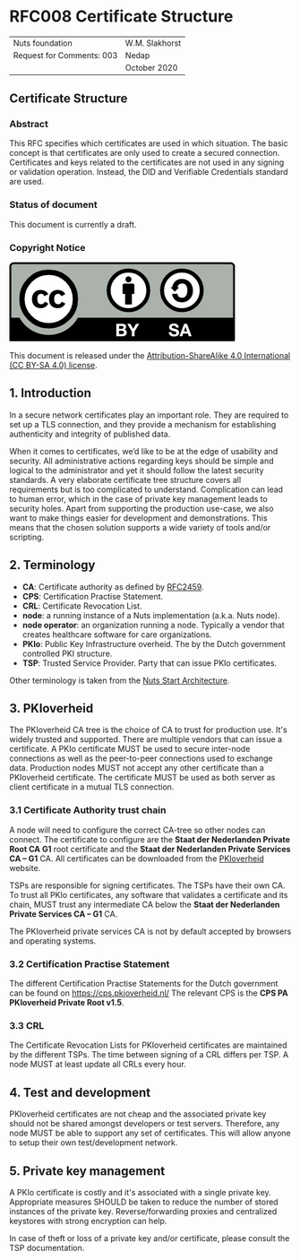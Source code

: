 # RFC008 Certificate Structure

|  |  |
| :--- | :--- |
| Nuts foundation | W.M. Slakhorst |
| Request for Comments: 003 | Nedap |
|  | October 2020 |

## Certificate Structure

### Abstract

This RFC specifies which certificates are used in which situation. The basic concept is that certificates are only used to create a secured connection.
Certificates and keys related to the certificates are not used in any signing or validation operation. 
Instead, the DID and Verifiable Credentials standard are used.

### Status of document

This document is currently a draft.

### Copyright Notice

![](../.gitbook/assets/license.png)

This document is released under the [Attribution-ShareAlike 4.0 International \(CC BY-SA 4.0\) license](https://creativecommons.org/licenses/by-sa/4.0/).

## 1.  Introduction

In a secure network certificates play an important role. They are required to set up a TLS connection, and they provide a mechanism for establishing authenticity and integrity of published data.

When it comes to certificates, we’d like to be at the edge of usability and security. All administrative actions regarding keys should be simple and logical to the administrator and yet it should follow the latest security standards. A very elaborate certificate tree structure covers all requirements but is too complicated to understand. Complication can lead to human error, which in the case of private key management leads to security holes. Apart from supporting the production use-case, we also want to make things easier for development and demonstrations. This means that the chosen solution supports a wide variety of tools and/or scripting.

## 2. Terminology

* **CA**: Certificate authority as defined by [RFC2459](https://tools.ietf.org/html/rfc2459).
* **CPS**: Certification Practise Statement.
* **CRL**: Certificate Revocation List. 
* **node**: a running instance of a Nuts implementation \(a.k.a. Nuts node\).
* **node operator**: an organization running a node. Typically a vendor that creates healthcare software for care organizations.
* **PKIo**: Public Key Infrastructure overheid. The by the Dutch government controlled PKI structure.
* **TSP**: Trusted Service Provider. Party that can issue PKIo certificates. 

Other terminology is taken from the [Nuts Start Architecture](rfc001-nuts-start-architecture.md#nuts-start-architecture).

## 3. PKIoverheid

The PKIoverheid CA tree is the choice of CA to trust for production use. It's widely trusted and supported. 
There are multiple vendors that can issue a certificate. 
A PKIo certificate MUST be used to secure inter-node connections as well as the peer-to-peer connections used to exchange data.
Production nodes MUST not accept any other certificate than a PKIoverheid certificate.
The certificate MUST be used as both server as client certificate in a mutual TLS connection.

### 3.1 Certificate Authority trust chain
A node will need to configure the correct CA-tree so other nodes can connect. 
The certificate to configure are the **Staat der Nederlanden Private Root CA G1** root certificate and the **Staat der Nederlanden Private Services CA – G1** CA.
All certificates can be downloaded from the [PKIoverheid](https://cert.pkioverheid.nl/cert-pkioverheid-nl.htm) website.

TSPs are responsible for signing certificates. The TSPs have their own CA. 
To trust all PKIo certificates, any software that validates a certificate and its chain, MUST trust any intermediate CA below the **Staat der Nederlanden Private Services CA – G1** CA.

The PKIoverheid private services CA is not by default accepted by browsers and operating systems. 

### 3.2 Certification Practise Statement
The different Certification Practise Statements for the Dutch government can be found on https://cps.pkioverheid.nl/
The relevant CPS is the **CPS PA PKIoverheid Private Root v1.5**.

### 3.3 CRL
The Certificate Revocation Lists for PKIoverheid certificates are maintained by the different TSPs. 
The time between signing of a CRL differs per TSP. A node MUST at least update all CRLs every hour.

## 4. Test and development
PKIoverheid certificates are not cheap and the associated private key should not be shared amongst developers or test servers.
Therefore, any node MUST be able to support any set of certificates. This will allow anyone to setup their own test/development network.

## 5. Private key management
A PKIo certificate is costly and it's associated with a single private key. 
Appropriate measures SHOULD be taken to reduce the number of stored instances of the private key. Reverse/forwarding proxies and centralized keystores with strong encryption can help.

In case of theft or loss of a private key and/or certificate, please consult the TSP documentation.